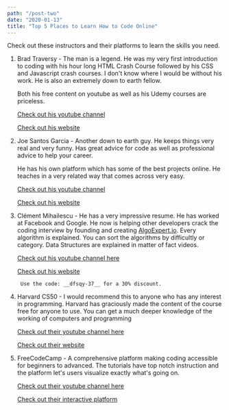 ```yaml
---
path: "/post-two"
date: "2020-01-13"
title: "Top 5 Places to Learn How to Code Online"
---
```


Check out these instructors and their platforms to learn the skills you need.

1. Brad Traversy - The man is a legend. He was my very first introduction to coding with his hour long HTML Crash Course followed by his CSS and Javascript crash courses. I don't know where I would be without his work. He is also an extremely down to earth fellow.

    Both his free content on youtube as well as his Udemy courses are priceless.

    [Check out his youtube channel](https://www.youtube.com/channel/UC29ju8bIPH5as8OGnQzwJyA)

    [Check out his website](https://www.traversymedia.com/)

2. Joe Santos Garcia - Another down to earth guy. He keeps things very real and very funny. Has great advice for code as well as professional advice to help your career.

    He has his own platform which has some of the best projects online. He teaches in a very related way that comes across very easy.

    [Check out his youtube channel](https://www.youtube.com/channel/UC46wWUso9H5KPQcoL9iE3Ug)

    [Check out his website](https://codingphase.samcart.com/products/codingphase-monthly-plan-1-dollar-3-day-trial/?sc_ref=yOiBRj7O8QUhFzgA)

3. Clément Mihailescu - He has a very impressive resume. He has worked at Facebook and Google. He now is helping other developers crack the coding interview by founding and creating [AlgoExpert.io](https://algoexpert.io). Every algorithm is explained. You can sort the algorithms by difficultly or category. Data Structures are explained in matter of fact videos.

    [Check out his youtube channel here](https://www.youtube.com/channel/UCaO6VoaYJv4kS-TQO_M-N_g)

    [Check out his website](https://algoexpert.io)

        Use the code: __dfsqy-37__ for a 30% discount.

4. Harvard CS50 - I would recommend this to anyone who has any interest in programming. Harvard has graciously made the content of the course free for anyone to use. You can get a much deeper knowledge of the working of computers and programming

    [Check out their youtube channel here](https://www.youtube.com/channel/UCcabW7890RKJzL968QWEykA)

    [Check out their website](https://online-learning.harvard.edu/course/cs50-introduction-computer-science)

5. FreeCodeCamp - A comprehensive platform making coding accessible for beginners to advanced. The tutorials have top notch instruction and the platform let's users visualize exactly what's going on.

    [Check out their youtube channel here](https://www.youtube.com/channel/UC8butISFwT-Wl7EV0hUK0BQ)

    [Check out their interactive platform](https://www.freecodecamp.org/)






